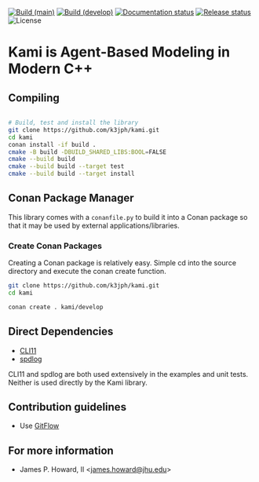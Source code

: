[![Build (main)](https://github.com/JHUAPL/kami/actions/workflows/build-main.yml/badge.svg)](https://github.com/JHUAPL/kami/actions/workflows/build-main.yml)
[![Build (develop)](https://github.com/JHUAPL/kami/actions/workflows/build-develop.yml/badge.svg)](https://github.com/JHUAPL/kami/actions/workflows/build-develop.yml)
[![Documentation status](https://readthedocs.org/projects/kami/badge/?version=latest)](https://kami.readthedocs.io/en/latest/?badge=latest)
[![Release status](https://img.shields.io/github/release/JHUAPL/kami.svg)](https://github.com/JHUAPL/kami/releases)
![License](https://img.shields.io/github/license/JHUAPL/kami)

# Kami is Agent-Based Modeling in Modern C++

## Compiling

```Bash

# Build, test and install the library
git clone https://github.com/k3jph/kami.git
cd kami
conan install -if build .
cmake -B build -DBUILD_SHARED_LIBS:BOOL=FALSE
cmake --build build
cmake --build build --target test
cmake --build build --target install
```

## Conan Package Manager

This library comes with a `conanfile.py` to build it into a Conan package so that
it may be used by external applications/libraries.

### Create Conan Packages

Creating a Conan package is relatively easy. Simple cd into the source directory
and execute the conan create function.

```bash
git clone https://github.com/k3jph/kami.git
cd kami

conan create . kami/develop
```

## Direct Dependencies

* [CLI11](https://github.com/CLIUtils/CLI11)
* [spdlog](https://github.com/gabime/spdlog)

CLI11 and spdlog are both used extensively in the examples and unit
tests.  Neither is used directly by the Kami library.

## Contribution guidelines

* Use [GitFlow](http://nvie.com/posts/a-successful-git-branching-model/)

## For more information

* James P. Howard, II <<james.howard@jhu.edu>>
